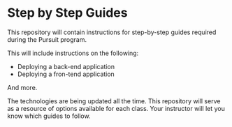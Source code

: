 # Step by Step Guides

This repository will contain instructions for step-by-step guides required during the Pursuit program.

This will include instructions on the following:

- Deploying a back-end application
- Deploying a fron-tend application

And more.

The technologies are being updated all the time. This repository will serve as a resource of options available for each class. Your instructor will let you know which guides to follow.
